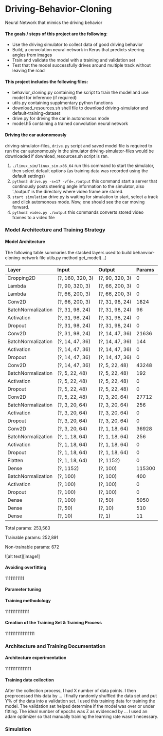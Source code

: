 # Driving-Behavior-Cloning
Neural Network that mimics the driving behavior

#### The goals / steps of this project are the following:
* Use the driving simulator to collect data of good driving behavior
* Build, a convolution neural network in Keras that predicts steering angles from images
* Train and validate the model with a training and validation set
* Test that the model successfully drives around multiple track without leaving the road

#### This project includes the following files:
* behavior_cloning.py containing the script to train the model and use model for inference (if required)
* utils.py containing supplmentary python functions
* download_resources.sh shell file to download driving-simulator and default-training-dataset
* drive.py for driving the car in autonomous mode
* model.h5 containing a trained convolution neural network

#### Driving the car autonomously 
driving-simulator-files, `drive.py` script and saved model file is required to run the car autonomously in the simulator 
driving-simulator-files would be downloaded if download_resources.sh script is ran.
1. `./linux_sim/linux_sim.x86_64`
 run this command to start the simulator, then select default options (as training data was recorded using the default settings)
2. `python3 drive.py -s=17 -vfd=./output`
  this command start a server that continously posts steering angle information to the simulator, also './output' is the directory where video frame are stored.
3. `start simulation`
  drive.py is waiting for simulation to start, select a track and click automonous mode. Now, one should see the car moving forward.
4. `python3 video.py ./output` this commands converts stored video frames to a video file

### Model Architecture and Training Strategy

#### Model Architecture
The following table summaries the stacked layers used to build behanvior-cloning-network
file utils.py method get_model(...)

| Layer              | Input  | Output | Params |
|:------             |:-------|:-------|:-------|
| Cropping2D         | (?, 160, 320, 3) | (?, 90, 320, 3) | 0 |
| Lambda             | (?, 90, 320, 3)  | (?, 66, 200, 3) | 0 |
| Lambda             | (?, 66, 200, 3)  | (?, 66, 200, 3) | 0 |
| Conv2D             | (?, 66, 200, 3)  | (?, 31, 98, 24) | 1824 |
| BatchNormalization | (?, 31, 98, 24)  | (?, 31, 98, 24) | 96 |
| Activation         | (?, 31, 98, 24)  | (?, 31, 98, 24) | 0 |
| Dropout            | (?, 31, 98, 24)  | (?, 31, 98, 24) | 0 |
| Conv2D             | (?, 31, 98, 24)  | (?, 14, 47, 36) | 21636 |
| BatchNormalization | (?, 14, 47, 36)  | (?, 14, 47, 36) | 144 |
| Activation         | (?, 14, 47, 36)  | (?, 14, 47, 36) | 0 |
| Dropout            | (?, 14, 47, 36)  | (?, 14, 47, 36) | 0 |
| Conv2D             | (?, 14, 47, 36)  | (?, 5, 22, 48)  | 43248 |
| BatchNormalization | (?, 5, 22, 48)   | (?, 5, 22, 48)  | 192 |
| Activation         | (?, 5, 22, 48)   | (?, 5, 22, 48)  | 0 |
| Dropout            | (?, 5, 22, 48)   | (?, 5, 22, 48)  | 0 |
| Conv2D             | (?, 5, 22, 48)   | (?, 3, 20, 64)  | 27712 |
| BatchNormalization | (?, 3, 20, 64)   | (?, 3, 20, 64)  | 256 |
| Activation         | (?, 3, 20, 64)   | (?, 3, 20, 64)  | 0 |
| Dropout            | (?, 3, 20, 64)   | (?, 3, 20, 64)  | 0 |
| Conv2D             | (?, 3, 20, 64)   | (?, 1, 18, 64)  | 36928 |
| BatchNormalization | (?, 1, 18, 64)   | (?, 1, 18, 64)  | 256 |
| Activation         | (?, 1, 18, 64)   | (?, 1, 18, 64)  | 0 |
| Dropout            | (?, 1, 18, 64)   | (?, 1, 18, 64)  | 0 |
| Flatten            | (?, 1, 18, 64)   | (?, 1152)       | 0 |
| Dense              | (?, 1152)        | (?, 100)        | 115300 |
| BatchNormalization | (?, 100)         | (?, 100)        | 400 |
| Activation         | (?, 100)         | (?, 100)        | 0 |
| Dropout            | (?, 100)         | (?, 100)        | 0 |
| Dense              | (?, 100)         | (?, 50)         | 5050 |
| Dense              | (?, 50)          | (?, 10)         | 510 |
| Dense              | (?, 10)          | (?, 1)          | 11 |

Total params: 253,563

Trainable params: 252,891

Non-trainable params: 672


![alt text][image1]

#### Avoiding overfitting
11111111111

#### Parameter tuning

#### Training methodology
11111111111111

#### Creation of the Training Set & Training Process
11111111111111111

### Architecture and Training Documentation

#### Architecture experimentation
111111111111111

#### Training data collection
After the collection process, I had X number of data points. I then preprocessed this data by ...
I finally randomly shuffled the data set and put Y% of the data into a validation set. 
I used this training data for training the model. The validation set helped determine if the model was over or under fitting. The ideal number of epochs was Z as evidenced by ... I used an adam optimizer so that manually training the learning rate wasn't necessary.


### Simulation

